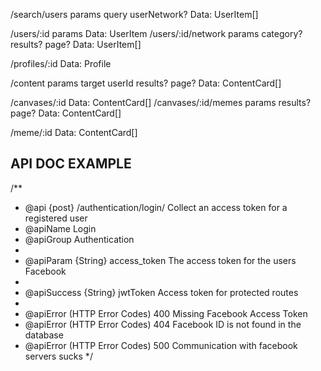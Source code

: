 
/search/users      params query userNetwork?           Data: UserItem[]

/users/:id         params                              Data: UserItem
/users/:id/network params category? results? page?     Data: UserItem[]


/profiles/:id                                          Data: Profile


/content           params target userId results? page? Data: ContentCard[]

/canvases/:id                                          Data: ContentCard[]
/canvases/:id/memes  params results? page?             Data: ContentCard[]

/meme/:id                                              Data: ContentCard[]

## API DOC EXAMPLE

/**
 * @api {post} /authentication/login/ Collect an access token for a registered user
 * @apiName Login
 * @apiGroup Authentication
 *
 * @apiParam {String} access_token The access token for the users Facebook
 *
 * @apiSuccess {String} jwtToken Access token for protected routes
 *
 * @apiError (HTTP Error Codes) 400 Missing Facebook Access Token
 * @apiError (HTTP Error Codes) 404 Facebook ID is not found in the database
 * @apiError (HTTP Error Codes) 500 Communication with facebook servers sucks
 */
